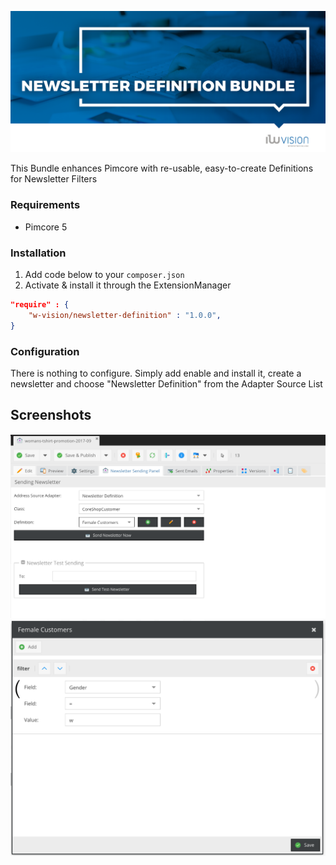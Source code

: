 ![NewsletterDefinitionBundle](docs/images/github_banner.png "Newsletter Definition Bundle")

This Bundle enhances Pimcore with re-usable, easy-to-create Definitions for Newsletter Filters

### Requirements
 * Pimcore 5

### Installation
1. Add code below to your `composer.json`
2. Activate & install it through the ExtensionManager

```json
"require" : {
    "w-vision/newsletter-definition" : "1.0.0",
}
```

### Configuration
There is nothing to configure. Simply add enable and install it, create a newsletter and choose "Newsletter Definition" from the Adapter Source List

## Screenshots
![Interface](docs/images/screen1.png)
![Interface](docs/images/screen2.png)
